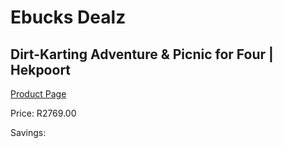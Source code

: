 
# Ebucks Dealz
## Dirt-Karting Adventure & Picnic for Four | Hekpoort
[Product Page](https://www.ebucks.com/web/shop/productSelected.do?prodId=1133011152&catId=714893646)

Price: R2769.00

Savings: 


	